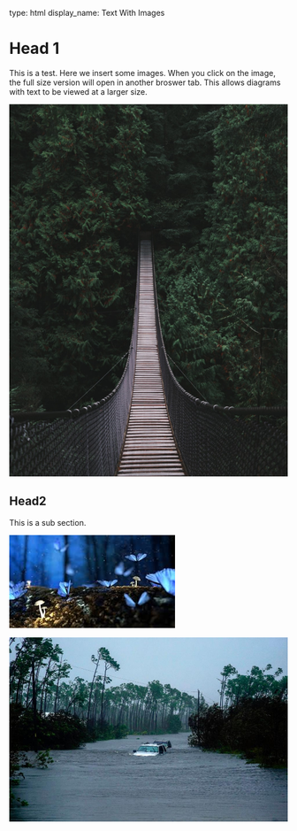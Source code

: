 type: html
display_name: Text With Images

# Head 1

This is a test. Here we insert some images. When you click on the image, the full size version will open in another broswer tab. This allows diagrams with text to be viewed at a larger size.

![This is the alt text and also the image caption. The image will be centred. The caption will be shown below the image. If the caption is really long, it will wrap.](img2.jpg "A test image.")

## Head2 

This is a sub section.

![This is the alt text for the second image, called img1.jpg.](img1.jpg "A test image.")

![This is the alt text for the third image, called img3.jpg.](img3.jpg "Another test image.")

